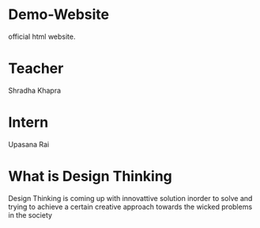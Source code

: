 # Demo-Website
official html website.

# Teacher
Shradha Khapra

# Intern
Upasana Rai

# What is Design Thinking 
Design Thinking is coming up with innovattive solution inorder to solve and trying to achieve a certain creative approach towards the wicked problems in the society 